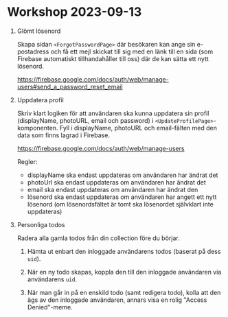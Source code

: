 # Workshop 2023-09-13

1. Glömt lösenord

   Skapa sidan `<ForgotPasswordPage>` där besökaren kan ange sin e-postadress och få ett mejl skickat till sig med en länk till en sida (som Firebase automatiskt tillhandahåller till oss) där de kan sätta ett nytt lösenord.

   <https://firebase.google.com/docs/auth/web/manage-users#send_a_password_reset_email>

2. Uppdatera profil

   Skriv klart logiken för att användaren ska kunna uppdatera sin profil (displayName, photoURL, email och password) i `<UpdateProfilePage>`-komponenten. Fyll i displayName, photoURL och email-fälten med den data som finns lagrad i Firebase.

   <https://firebase.google.com/docs/auth/web/manage-users>

   Regler:
   - displayName ska endast uppdateras om användaren har ändrat det
   - photoUrl ska endast uppdateras om användaren har ändrat det
   - email ska endast uppdateras om användaren har ändrat den
   - lösenord ska endast uppdateras om användaren har angett ett nytt lösenord (om lösenordsfältet är tomt ska lösenordet självklart inte uppdateras)

3. Personliga todos

   Radera alla gamla todos från din collection före du börjar.

   1. Hämta ut enbart den inloggade användarens todos (baserat på dess `uid`).

   2. När en ny todo skapas, koppla den till den inloggade användaren via användarens `uid`.

   3. När man går in på en enskild todo (samt redigera todo), kolla att den ägs av den inloggade användaren, annars visa en rolig "Access Denied"-meme.
